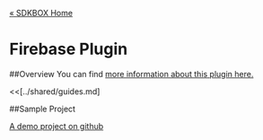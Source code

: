 [&#171; SDKBOX Home](http://sdkbox.com)

<h1>Firebase Plugin</h1>

##Overview
You can find [more information about this plugin here.](http://www.cocos2d-x.org/sdkbox/firebase)


<<[../shared/guides.md]


##Sample Project

[A demo project on github](https://github.com/sdkbox/sdkbox-sample-firebase)
